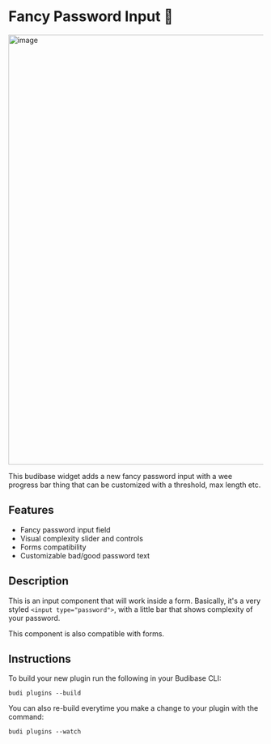 # Fancy Password Input 🛂

<img width="849" alt="image" src="https://user-images.githubusercontent.com/8438991/193413194-e00d3b6d-b7bb-4442-9f78-9f737290aa2b.png">

This budibase widget adds a new fancy password input with a wee progress bar thing
that can be customized with a threshold, max length etc.

## Features

- Fancy password input field
- Visual complexity slider and controls
- Forms compatibility
- Customizable bad/good password text

## Description

This is an input component that will work inside a form. Basically, it's a very
styled `<input type="password">`, with a little bar that shows complexity of
your password.

This component is also compatible with forms.

## Instructions

To build your new plugin run the following in your Budibase CLI:

```shell
budi plugins --build
```

You can also re-build everytime you make a change to your plugin with the command:

```shell
budi plugins --watch
```
